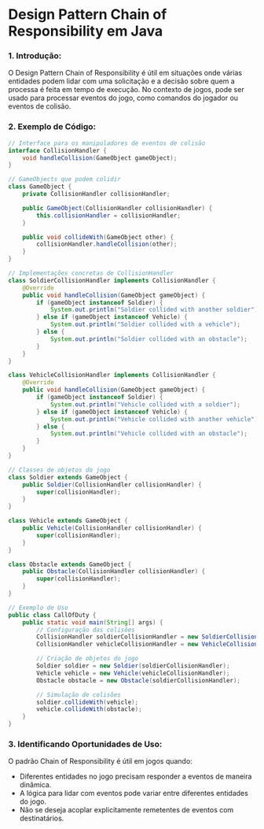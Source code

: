 # Design Pattern Chain of Responsibility em Java
### 1. Introdução:
O Design Pattern Chain of Responsibility é útil em situações onde várias entidades podem lidar com uma solicitação e a decisão sobre quem a processa é feita em tempo de execução. No contexto de jogos, pode ser usado para processar eventos do jogo, como comandos do jogador ou eventos de colisão.

### 2. Exemplo de Código:

```java
// Interface para os manipuladores de eventos de colisão
interface CollisionHandler {
    void handleCollision(GameObject gameObject);
}

// GameObjects que podem colidir
class GameObject {
    private CollisionHandler collisionHandler;

    public GameObject(CollisionHandler collisionHandler) {
        this.collisionHandler = collisionHandler;
    }

    public void collideWith(GameObject other) {
        collisionHandler.handleCollision(other);
    }
}

// Implementações concretas de CollisionHandler
class SoldierCollisionHandler implements CollisionHandler {
    @Override
    public void handleCollision(GameObject gameObject) {
        if (gameObject instanceof Soldier) {
            System.out.println("Soldier collided with another soldier");
        } else if (gameObject instanceof Vehicle) {
            System.out.println("Soldier collided with a vehicle");
        } else {
            System.out.println("Soldier collided with an obstacle");
        }
    }
}

class VehicleCollisionHandler implements CollisionHandler {
    @Override
    public void handleCollision(GameObject gameObject) {
        if (gameObject instanceof Soldier) {
            System.out.println("Vehicle collided with a soldier");
        } else if (gameObject instanceof Vehicle) {
            System.out.println("Vehicle collided with another vehicle");
        } else {
            System.out.println("Vehicle collided with an obstacle");
        }
    }
}

// Classes de objetos do jogo
class Soldier extends GameObject {
    public Soldier(CollisionHandler collisionHandler) {
        super(collisionHandler);
    }
}

class Vehicle extends GameObject {
    public Vehicle(CollisionHandler collisionHandler) {
        super(collisionHandler);
    }
}

class Obstacle extends GameObject {
    public Obstacle(CollisionHandler collisionHandler) {
        super(collisionHandler);
    }
}

// Exemplo de Uso
public class CallOfDuty {
    public static void main(String[] args) {
        // Configuração das colisões
        CollisionHandler soldierCollisionHandler = new SoldierCollisionHandler();
        CollisionHandler vehicleCollisionHandler = new VehicleCollisionHandler();

        // Criação de objetos do jogo
        Soldier soldier = new Soldier(soldierCollisionHandler);
        Vehicle vehicle = new Vehicle(vehicleCollisionHandler);
        Obstacle obstacle = new Obstacle(soldierCollisionHandler);

        // Simulação de colisões
        soldier.collideWith(vehicle);
        vehicle.collideWith(obstacle);
    }
}

```

### 3. Identificando Oportunidades de Uso:
O padrão Chain of Responsibility é útil em jogos quando:

* Diferentes entidades no jogo precisam responder a eventos de maneira dinâmica.
* A lógica para lidar com eventos pode variar entre diferentes entidades do jogo.
* Não se deseja acoplar explicitamente remetentes de eventos com destinatários.
